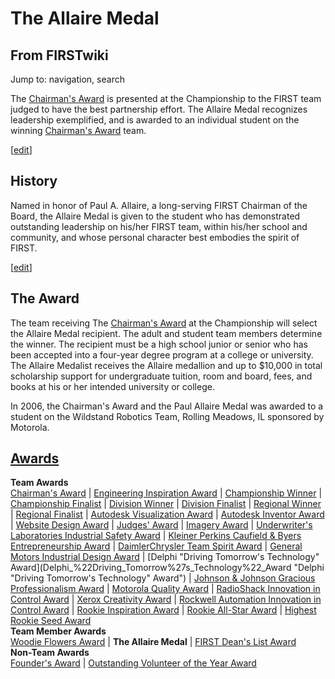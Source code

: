 # The Allaire Medal

## From FIRSTwiki

Jump to: navigation, search

The [Chairman's Award](Chairman%27s_Award "Chairman's Award") is presented at the Championship to the FIRST team judged to have the best partnership effort. The Allaire Medal recognizes leadership exemplified, and is awarded to an individual student on the winning [Chairman's Award](Chairman%27s_Award "Chairman's Award") team.

[[edit](/index.php?title=The_Allaire_Medal&action=edit&section=1 "Edit
section: History")]

## History

Named in honor of Paul A. Allaire, a long-serving FIRST Chairman of the Board, the Allaire Medal is given to the student who has demonstrated outstanding leadership on his/her FIRST team, within his/her school and community, and whose personal character best embodies the spirit of FIRST.

[[edit](/index.php?title=The_Allaire_Medal&action=edit&section=2 "Edit
section: The Award")]

## The Award

The team receiving The [Chairman's Award](Chairman%27s_Award "Chairman's Award") at the Championship will select the Allaire Medal recipient. The adult and student team members determine the winner. The recipient must be a high school junior or senior who has been accepted into a four-year degree program at a college or university. The Allaire Medalist receives the Allaire medallion and up to $10,000 in total scholarship support for undergraduate tuition, room and board, fees, and books at his or her intended university or college.

In 2006, the Chairman's Award and the Paul Allaire Medal was awarded to a student on the Wildstand Robotics Team, Rolling Meadows, IL sponsored by Motorola.

## [Awards](Awards "Awards")

**Team Awards**<br>
[Chairman's Award](Chairman%27s_Award "Chairman's Award") | [Engineering Inspiration Award](Engineering_Inspiration_Award "Engineering Inspiration Award") | [Championship Winner](Championship_Winner "Championship Winner") | [Championship Finalist](Championship_Finalist "Championship Finalist") | [Division Winner](Division_Winner "Division Winner") | [Division Finalist](Division_Finalist "Division Finalist") | [Regional Winner](Regional_Winner "Regional Winner") | [Regional Finalist](Regional_Finalist "Regional Finalist") | [Autodesk Visualization Award](Autodesk_Visualization_Award "Autodesk
Visualization Award") | [Autodesk Inventor Award](Autodesk_Inventor_Award "Autodesk Inventor Award") | [Website Design Award](Website_Design_Award "Website Design Award") | [Judges' Award](Judges%27_Award "Judges' Award") | [Imagery Award](Imagery_Award "Imagery Award") | [Underwriter's Laboratories Industrial Safety Award](Underwriter%27s_Laboratories_Industrial_Safety_Award "Underwriter's Laboratories Industrial Safety Award") | [Kleiner Perkins Caufield & Byers Entrepreneurship Award](Kleiner_Perkins_Caufield_%26_Byers_Entrepreneurship_Award "Kleiner Perkins Caufield & Byers Entrepreneurship Award") | [DaimlerChrysler Team Spirit Award](DaimlerChrysler_Team_Spirit_Award "DaimlerChrysler Team Spirit Award") | [General Motors Industrial Design Award](General_Motors_Industrial_Design_Award "General Motors
Industrial Design Award") | [Delphi "Driving Tomorrow's Technology" Award](Delphi_%22Driving_Tomorrow%27s_Technology%22_Award "Delphi
"Driving Tomorrow's Technology" Award") | [Johnson & Johnson Gracious Professionalism Award](Johnson_%26_Johnson_Gracious_Professionalism_Award "Johnson
& Johnson Gracious Professionalism Award") | [Motorola Quality Award](Motorola_Quality_Award "Motorola Quality Award") | [RadioShack Innovation in Control Award](RadioShack_Innovation_in_Control_Award "RadioShack
Innovation in Control Award") | [Xerox Creativity Award](Xerox_Creativity_Award "Xerox Creativity Award") | [Rockwell Automation Innovation in Control Award](Rockwell_Automation_Innovation_in_Control_Award "Rockwell
Automation Innovation in Control Award") | [Rookie Inspiration Award](Rookie_Inspiration_Award "Rookie Inspiration Award") | [Rookie All-Star Award](Rookie_All-Star_Award "Rookie All-Star
Award") | [Highest Rookie Seed Award](Highest_Rookie_Seed_Award "Highest Rookie Seed Award")<br>
**Team Member Awards**<br>
[Woodie Flowers Award](Woodie_Flowers_Award "Woodie Flowers Award") | **The Allaire Medal** | [FIRST Dean's List Award](FIRST_Dean%27s_List_Award "FIRST Dean's List Award")<br>
**Non-Team Awards**<br>
[Founder's Award](Founder%27s_Award "Founder's Award") | [Outstanding Volunteer of the Year Award](Outstanding_Volunteer_of_the_Year_Award "Outstanding
Volunteer of the Year Award")
